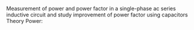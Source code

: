 Measurement of power and power factor in a single-phase ac series inductive circuit and study improvement of power factor using capacitors Theory Power: 

